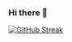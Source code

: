 ### Hi there 👋

[![GitHub Streak](http://github-readme-streak-stats.herokuapp.com?user=fvn-manhtd)](https://git.io/streak-stats)
